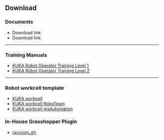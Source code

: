 ## Download

### Documents
* Download link
* Download link
***
### Training Manuals
* [KUKA Robot Operator Training Level 1](https://docs.google.com/presentation/d/15XVlAwplSnY7Gh0MX_H0Y_2SLvio-tZHKGouif-THcs/edit?usp=sharing)
* [KUKA Robot Operator Training Level 2](https://docs.google.com/presentation/d/1SyEaTxjdgMYg-n369yYk0QSWTVsNnvTe_xXuBvhwjtk/edit?usp=sharing)

***
### Robot workcell template
* [KUKA workcell](https://drive.google.com/uc?export=download&id=1BZuaI5eUu3NM_mFZhR6TVIw81DGiRjjr)
* [KUKA workcell RoboTeam](https://drive.google.com/uc?export=download&id=1QpJZYWaggsqD5trFDl57z4mNgURXbhuL)
* [KUKA workcell mxAutomation](https://drive.google.com/uc?export=download&id=1sCtGKSS3_vfAHpP8WeB3rsiMPkTs1yYp)
### In-House Grasshopper Plugin
* [raccoon_gh](https://drive.google.com/uc?export=download&id=1v-LMvrVBeJL47rl1jCgg4n2624CVlAOz)